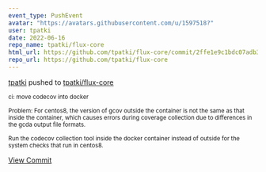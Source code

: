 ```yaml
---
event_type: PushEvent
avatar: "https://avatars.githubusercontent.com/u/1597518?"
user: tpatki
date: 2022-06-16
repo_name: tpatki/flux-core
html_url: https://github.com/tpatki/flux-core/commit/2ffe1e9c1bdc07adb38ceb68ff4073bd47cc1200
repo_url: https://github.com/tpatki/flux-core
---
```


<a href='https://github.com/tpatki' target='_blank'>tpatki</a> pushed to <a href='https://github.com/tpatki/flux-core' target='_blank'>tpatki/flux-core</a>

<small>ci: move codecov into docker

Problem: For centos8, the version of gcov outside the container
is not the same as that inside the container, which causes errors
during coverage collection due to differences in the gcda output
file formats.

Run the codecov collection tool inside the docker container instead
of outside for the system checks that run in centos8.</small>

<a href='https://github.com/tpatki/flux-core/commit/2ffe1e9c1bdc07adb38ceb68ff4073bd47cc1200' target='_blank'>View Commit</a>